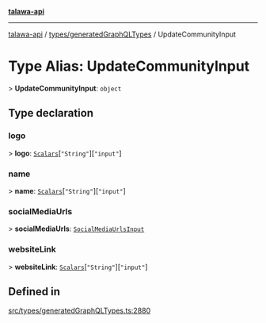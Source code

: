 [**talawa-api**](../../../README.md)

***

[talawa-api](../../../modules.md) / [types/generatedGraphQLTypes](../README.md) / UpdateCommunityInput

# Type Alias: UpdateCommunityInput

\> **UpdateCommunityInput**: `object`

## Type declaration

### logo

\> **logo**: [`Scalars`](Scalars.md)\[`"String"`\]\[`"input"`\]

### name

\> **name**: [`Scalars`](Scalars.md)\[`"String"`\]\[`"input"`\]

### socialMediaUrls

\> **socialMediaUrls**: [`SocialMediaUrlsInput`](SocialMediaUrlsInput.md)

### websiteLink

\> **websiteLink**: [`Scalars`](Scalars.md)\[`"String"`\]\[`"input"`\]

## Defined in

[src/types/generatedGraphQLTypes.ts:2880](https://github.com/PalisadoesFoundation/talawa-api/blob/832d310bae30bd8cb45fb1b44f62dd776dccc52f/src/types/generatedGraphQLTypes.ts#L2880)
